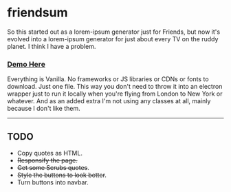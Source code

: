 # friendsum
So this started out as a lorem-ipsum generator just for Friends, but now it's evolved into a lorem-ipsum generator for just about every TV on the ruddy planet. I think I have a problem.

### [Demo Here](https://mohnjatthews.github.io/friendsum/)

Everything is Vanilla. No frameworks or JS libraries or CDNs or fonts to download. Just one file. This way you don't need to throw it into an electron wrapper just to run it locally when you're flying from London to New York or whatever. And as an added extra I'm not using any classes at all, mainly because I don't like them.

---

## TODO

 - Copy quotes as HTML.
 - ~~Responsify the page.~~
 - ~~Get some Scrubs quotes~~.
 - ~~Style the buttons to look better~~.
 - Turn buttons into navbar.
